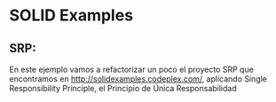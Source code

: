 ﻿# SOLID Examples

## SRP:

En este ejemplo vamos a refactorizar un poco el proyecto SRP que encontramos en http://solidexamples.codeplex.com/, aplicando Single Responsibility Principle, el Principio de Única Responsabilidad